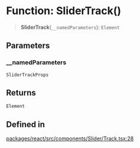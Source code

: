 # Function: SliderTrack()

> **SliderTrack**(`__namedParameters`): `Element`

## Parameters

### \_\_namedParameters

`SliderTrackProps`

## Returns

`Element`

## Defined in

[packages/react/src/components/Slider/Track.tsx:28](https://github.com/m1m0zzz/tremolo-ui/blob/54fbf380a034843065523580a721e5efc5837b32/packages/react/src/components/Slider/Track.tsx#L28)
